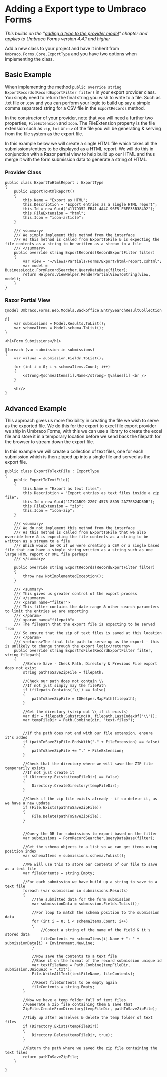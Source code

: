 # Adding a Export type to Umbraco Forms
*This builds on the "[adding a type to the provider model](Adding-a-Type.md)" chapter and applies to Umbraco Forms version 4.4.1 and higher*

Add a new class to your project and have it inherit from `Umbraco.Forms.Core.ExportType` and you have two options when implementing the class.

## Basic Example
When implementing the method `public override string ExportRecords(RecordExportFilter filter)` in your export provider class. You simply need to return the final string you wish to write to a file. Such as .txt file or .csv and you can perform your logic to build up say a simple comma separated string for a CSV file in the `ExportRecords` method.

In the constructor of your provider, note that you will need a further two properties, `FileExtension` and `Icon`. The FileExtension property is the file extension such as `zip`, `txt` or `csv` of the file you will be generating & serving from the file system as the export file.

In this example below we will create a single HTML file which takes all the submissions/entires to be displayed as a HTML report. We will do this in conjunction with a Razor partial view to help build up our HTML and thus merge it with the form submission data to generate a string of HTML.

### Provider Class
    public class ExportToHtmlReport : ExportType
    {
        public ExportToHtmlReport()
        {
            this.Name = "Export as HTML";
            this.Description = "Export entries as a single HTML report";
            this.Id = new Guid("4117D352-FB41-4A4C-96F5-F6EF35B384D2");
            this.FileExtension = "html";
            this.Icon = "icon-article";
        }

        /// <summary>
        /// We simply implement this method from the interface
        /// As this method is called from ExportToFile & is expecting the file contents as a string to be written as a stream to a file
        /// </summary>
        public override string ExportRecords(RecordExportFilter filter)
        {
            var view = "~/Views/Partials/Forms/Export/html-report.cshtml";
            var model = BusinessLogic.FormRecordSearcher.QueryDataBase(filter);
            return Helpers.ViewHelper.RenderPartialViewToString(view, model);
        }
    }

### Razor Partial View 
    @model Umbraco.Forms.Web.Models.Backoffice.EntrySearchResultCollection

    @{
        var submissions = Model.Results.ToList();
        var schmeaItems = Model.schema.ToList();
    }

    <h1>Form Submissions</h1>

    @foreach (var submission in submissions)
    {
        var values = submission.Fields.ToList();

        for (int i = 0; i < schmeaItems.Count; i++)
        {
            <strong>@schmeaItems[i].Name</strong> @values[i] <br />
        }

        <hr/>
    }

## Advanced Example
This approach gives us more flexibility in creating the file we wish to serve as the exported file. We do this for the export to excel file export provider we ship in Umbraco Forms, with this we can use a library to create the excel file and store it in a temporary location before we send back the filepath for the browser to stream down the export file.

In this example we will create a collection of text files, one for each submission which is then zipped up into a single file and served as the export file.

    public class ExportToTextFile : ExportType
    {
        public ExportToTextFile()
        {
            this.Name = "Export as text files";
            this.Description = "Export entries as text files inside a zip file";
            this.Id = new Guid("171CABC9-2207-4575-83D5-2A77E824D5DB");
            this.FileExtension = "zip";
            this.Icon = "icon-zip";
        }

        /// <summary>
        /// We do not implement this method from the interface
        /// As this method is called from ExportToFile that we also override here & is expecting the file contents as a string to be written as a stream to a file
        /// Which would be OK if we were creating a CSV or a single based file that can have a simple string written as a string such as one large HTML report or XML file perhaps
        /// </summary>

        public override string ExportRecords(RecordExportFilter filter)
        {
            throw new NotImplementedException();
        }

        /// <summary>
        /// This gives us greater control of the export process
        /// </summary>
        /// <param name="filter">
        /// This filter contains the date range & other search parameters to limit the entries we are exporting
        /// </param>
        /// <param name="filepath">
        /// The filepath that the export file is expecting to be served from
        /// So ensure that the zip of text files is saved at this location
        /// </param>
        /// <returns>The final file path to serve up as the export - this is unlikely to change through the export logic</returns>
        public override string ExportToFile(RecordExportFilter filter, string filepath)
        {
            //Before Save - Check Path, Directory & Previous File export does not exist
            string pathToSaveZipFile = filepath;

            //Check our path does not contain \\
            //If not just simply may the filePath
            if (filepath.Contains('\\') == false)
            {
                pathToSaveZipFile = IOHelper.MapPath(filepath);
            }

            //Get the directory (strip out \\ if it exists)
            var dir = filepath.Substring(0, filepath.LastIndexOf('\\'));
            var tempFileDir = Path.Combine(dir, "text-files");


            //If the path does not end with our file extension, ensure it's added
            if (pathToSaveZipFile.EndsWith("." + FileExtension) == false)
            {
                pathToSaveZipFile += "." + FileExtension;
            }

            //Check that the directory where we will save the ZIP file temporarily exists
            //If not just create it
            if (Directory.Exists(tempFileDir) == false)
            {   
                Directory.CreateDirectory(tempFileDir);
            }

            //Check if the zip file exists already - if so delete it, as we have a new update
            if (File.Exists(pathToSaveZipFile))
            {
                File.Delete(pathToSaveZipFile);
            }
            

            //Query the DB for submissions to export based on the filter
            var submissions = FormRecordSearcher.QueryDataBase(filter);

            //Get the schema objects to a list so we can get items using position index
            var schemaItems = submissions.schema.ToList();

            //We will use this to store our contents of our file to save as a text file
            var fileContents = string.Empty;

            //For each submission we have build up a string to save to a text file
            foreach (var submission in submissions.Results)
            {
                //The submitted data for the form submission
                var submissionData = submission.Fields.ToList();

                //For loop to match the schema position to the submission data
                for (int i = 0; i < schemaItems.Count; i++)
                {
                    //Concat a string of the name of the field & it's stored data
                    fileContents += schemaItems[i].Name + ": " + submissionData[i] + Environment.NewLine;
                }

                //Now save the contents to a text file
                //Base it on the format of the record submission unique id
                var textFileName = Path.Combine(tempFileDir, submission.UniqueId + ".txt");
                File.WriteAllText(textFileName, fileContents);

                //Reset fileContents to be empty again
                fileContents = string.Empty;
            }

            //Now we have a temp folder full of text files
            //Generate a zip file containing them & save that
            ZipFile.CreateFromDirectory(tempFileDir, pathToSaveZipFile);

            //Tidy up after ourselves & delete the temp folder of text files
            if (Directory.Exists(tempFileDir))
            {
                Directory.Delete(tempFileDir, true);
            }

            //Return the path where we saved the zip file containing the text files
            return pathToSaveZipFile;
        }

    }


